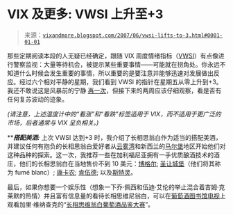 <!--yml

类别: 未分类

日期: 2024-05-18 19:12:14

-->

# VIX 及更多: VWSI 上升至+3

> 来源：[`vixandmore.blogspot.com/2007/06/vwsi-lifts-to-3.html#0001-01-01`](http://vixandmore.blogspot.com/2007/06/vwsi-lifts-to-3.html#0001-01-01)

那些定期阅读本段的人无疑已经确定，跟随 VIX 周度情绪指标（[VWSI](http://vixandmore.blogspot.com/search/label/VWSI)）有点像进行警察监视：大量等待机会，被提示某些重要事情——可能就在拐角处。你永远不知道什么时候会发生重要的事情，所以重要的是要注意并能够迅速对发展做出反应。经过六个相对平静的星期，我们看到 VWSI 的指针在星期五从零上升到+3。我还不敢说这是风暴前的宁静 [再一次](http://vixandmore.blogspot.com/2007/02/shape-of-capitulation-in-vix.html)，但接下来的两周应该仔细观察，看是否有任何复苏波动的迹象。

*(请注意，上述温度计中的“看涨”和“看跌”标签适用于 VIX，而不适用于更广泛的市场，后者通常与 VIX 呈负相关。)*

*****搭配美酒:*** 上次 VWSI 达到+3 时，我介绍了长相思翁白作为适当的搭配美酒，并建议任何有抱负的长相思翁白爱好者从[云雾湾](http://en.wikipedia.org/wiki/Cloudy_Bay_Vineyards)和新西兰的[马尔堡](http://en.wikipedia.org/wiki/Marlborough%2C_New_Zealand)地区开始他们对这种品种的探索。这一次，我推荐一些在加利福尼亚拥有一手优质酿酒技术的酒庄，他们的长相思翁白在当地售价不到 10 美元：[博格尔](http://www.boglewinery.com/factsht.htm#05Sauvignon); [圣让城堡](http://www.chateaustjean.com/stjean/catalog/view_product.jsp?product_id=1245&cat_id=1001)（他们将其称为 fumé blanc）; [康卡农](http://www.concannonvineyard.com/ourWines.html); [肯伍德](http://www.kenwoodvineyards.com/); 以及[斯特灵](http://www.sterlingvineyards.com/en-row/SterlingWines/wines/vintners-collection/VC-SB-03)。

最后，如果你想要一个娱乐性（想象一下乔·佩西和伍迪·艾伦的举止混合着吉姆·克莱默的热情）并且富有信息量的看待长相思维尼翁白，可以在[葡萄酒图书馆电视](http://tv.winelibrary.com/2007/05/30/the-sauvignon-blanc-taste-off-episode-245/)上观看加里·维纳查克的“[长相思维翁白葡萄酒品鉴大赛](http://tv.winelibrary.com/2007/05/30/the-sauvignon-blanc-taste-off-episode-245/)”。
